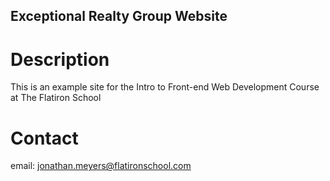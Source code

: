 Exceptional Realty Group Website
---

# Description

This is an example site for the Intro to Front-end Web Development Course at The Flatiron School

# Contact

email: jonathan.meyers@flatironschool.com